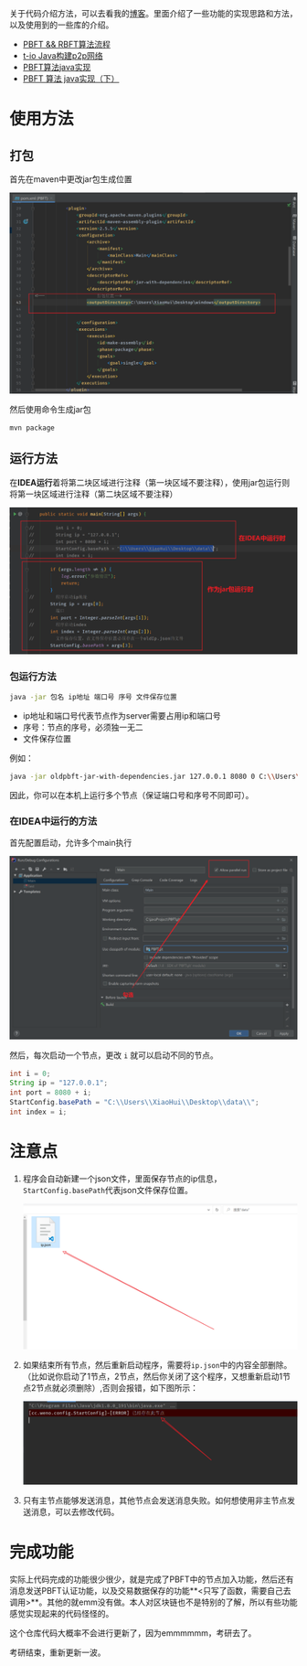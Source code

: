 关于代码介绍方法，可以去看我的[博客](https://www.cnblogs.com/xiaohuiduan/category/1635542.html)。里面介绍了一些功能的实现思路和方法，以及使用到的一些库的介绍。

- [PBFT && RBFT算法流程](https://www.cnblogs.com/xiaohuiduan/p/12210891.html)
- [t-io Java构建p2p网络](https://www.cnblogs.com/xiaohuiduan/p/12302024.html)
- [PBFT算法java实现](https://www.cnblogs.com/xiaohuiduan/p/12339955.html)
- [PBFT 算法 java实现（下）](https://www.cnblogs.com/xiaohuiduan/p/12359271.html)



# 使用方法



## 打包

首先在maven中更改jar包生成位置

![](imgs/image-20200616110901064.png)

然后使用命令生成jar包

```bash
mvn package
```

## 运行方法

在**IDEA运行**着将第二块区域进行注释（第一块区域不要注释），使用jar包运行则将第一块区域进行注释（第二块区域不要注释）

![](imgs/image-20200616113250619.png)

### 包运行方法

```bash
java -jar 包名 ip地址 端口号 序号 文件保存位置
```

- ip地址和端口号代表节点作为server需要占用ip和端口号
- 序号：节点的序号，必须独一无二
- 文件保存位置

例如：

```bash
java -jar oldpbft-jar-with-dependencies.jar 127.0.0.1 8080 0 C:\\Users\\XiaoHui\\Desktop\\data\\
```

因此，你可以在本机上运行多个节点（保证端口号和序号不同即可）。

### 在IDEA中运行的方法

首先配置启动，允许多个main执行

![](imgs/image-20200616113601203.png)

然后，每次启动一个节点，更改 `i` 就可以启动不同的节点。

```java
int i = 0;
String ip = "127.0.0.1";
int port = 8080 + i;
StartConfig.basePath = "C:\\Users\\XiaoHui\\Desktop\\data\\";
int index = i;
```

# 注意点



1. 程序会自动新建一个json文件，里面保存节点的ip信息，`StartConfig.basePath`代表json文件保存位置。

   ![](imgs/image-20210115214021655.png)
   
   



2. 如果结束所有节点，然后重新启动程序，需要将`ip.json`中的内容全部删除。（比如说你启动了1节点，2节点，然后你关闭了这个程序，又想重新启动1节点2节点就必须删除）,否则会报错，如下图所示：

   ![](imgs/image-20210115214211047.png)
   
3. 只有主节点能够发送消息，其他节点会发送消息失败。如何想使用非主节点发送消息，可以去修改代码。



# 完成功能

实际上代码完成的功能很少很少，就是完成了PBFT中的节点加入功能，然后还有消息发送PBFT认证功能，以及交易数据保存的功能**<只写了函数，需要自己去调用>**。其他的就emm没有做。本人对区块链也不是特别的了解，所以有些功能感觉实现起来的代码怪怪的。

这个仓库代码大概率不会进行更新了，因为emmmmmm，考研去了。

考研结束，重新更新一波。